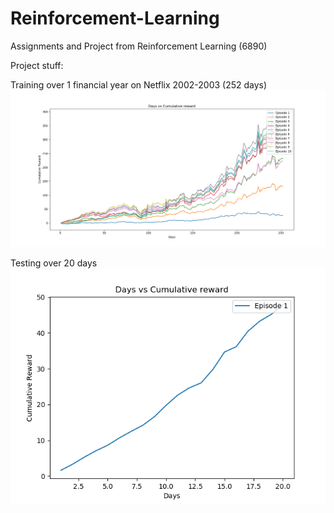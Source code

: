 # Reinforcement-Learning
Assignments and Project from Reinforcement Learning (6890)

Project stuff:

Training over 1 financial year on Netflix 2002-2003 (252 days)
![Training over 1 financial year on Netflix 2002-2003 (252 days)](/Project/512x40_no_vol_yes_holdings_closediffreward/train.png)

Testing over 20 days
![Testing Over 20 days](/Project/512x40_no_vol_yes_holdings_closediffreward/test.png)
